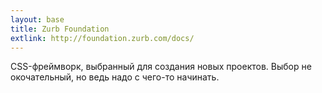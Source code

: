 ```yaml
---
layout: base
title: Zurb Foundation
extlink: http://foundation.zurb.com/docs/
---
```


CSS-фреймворк, выбранный для создания новых проектов.
Выбор не окочательный, но ведь надо с чего-то начинать.
